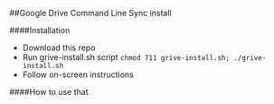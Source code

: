 ##Google Drive Command Line Sync install


####Installation
- Download this repo
- Run grive-install.sh script `chmod 711 grive-install.sh; ./grive-install.sh`
- Follow on-screen instructions





####How to use that


